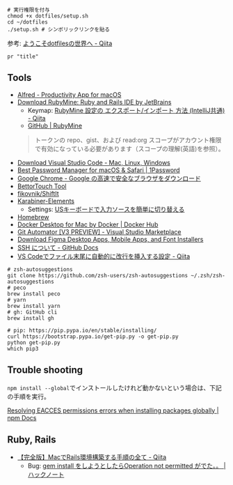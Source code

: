 ```shell
# 実行権限を付与
chmod +x dotfiles/setup.sh
cd ~/dotfiles
./setup.sh # シンボリックリンクを貼る
```

参考: [ようこそdotfilesの世界へ - Qiita](https://qiita.com/yutakatay/items/c6c7584d9795799ee164)

```shell
pr "title"
```

## Tools

- [Alfred - Productivity App for macOS](https://www.alfredapp.com/)
- [Download RubyMine: Ruby and Rails IDE by JetBrains](https://www.jetbrains.com/ruby/download/#section=mac)
  - Keymap: [RubyMine 設定の エクスポート/インポート 方法 (IntelliJ共通) - Qiita](https://qiita.com/k-waragai/items/2922fe32b898d670393d#how-to-github%E3%81%AB%E7%99%BB%E9%8C%B2%E3%81%97%E5%8B%9D%E6%89%8B%E3%81%ABsync%E3%81%95%E3%81%9B%E3%82%8B)
  - [GitHub | RubyMine](https://pleiades.io/help/ruby/github.html)
  > トークンの repo、gist、および read:org スコープがアカウント権限で有効になっている必要があります（スコープの理解(英語)を参照）。
- [Download Visual Studio Code - Mac, Linux, Windows](https://code.visualstudio.com/download)
- [Best Password Manager for macOS & Safari | 1Password](https://1password.com/downloads/mac/)
- [Google Chrome - Google の高速で安全なブラウザをダウンロード](https://www.google.com/chrome/)
- [BettorTouch Tool](https://folivora.ai/)
- [fikovnik/ShiftIt](https://github.com/fikovnik/ShiftIt/releases)
- [Karabiner-Elements](https://karabiner-elements.pqrs.org/)
  - Settings: [USキーボードで入力ソースを簡単に切り替える](https://zenn.dev/takeucheese/articles/1ee9b7e09c26fd)
- [Homebrew](https://brew.sh/index_ja)
- [Docker Desktop for Mac by Docker | Docker Hub](https://hub.docker.com/editions/community/docker-ce-desktop-mac/)
- [Git Automator [V3 PREVIEW] - Visual Studio Marketplace](https://marketplace.visualstudio.com/items?itemName=ivangabriele.vscode-git-automator)
- [Download Figma Desktop Apps, Mobile Apps, and Font Installers](https://www.figma.com/downloads/)
- [SSH について - GitHub Docs](https://docs.github.com/ja/github/authenticating-to-github/connecting-to-github-with-ssh/about-ssh)
- [VS Codeでファイル末尾に自動的に改行を挿入する設定 - Qiita](https://qiita.com/norikt/items/83674fadd79a88bf7824)

```shell
# zsh-autosuggestions
git clone https://github.com/zsh-users/zsh-autosuggestions ~/.zsh/zsh-autosuggestions
# peco
brew install peco
# yarn
brew install yarn
# gh: GitHub cli 
brew install gh

# pip: https://pip.pypa.io/en/stable/installing/
curl https://bootstrap.pypa.io/get-pip.py -o get-pip.py
python get-pip.py
which pip3
```

## Trouble shooting

`npm install --global`でインストールしたけれど動かないという場合は、下記の手順を実行。

[Resolving EACCES permissions errors when installing packages globally | npm Docs](https://docs.npmjs.com/resolving-eacces-permissions-errors-when-installing-packages-globally#manually-change-npms-default-directory)

## Ruby, Rails

- [【完全版】MacでRails環境構築する手順の全て - Qiita](https://qiita.com/kodai_0122/items/56168eaec28eb7b1b93b)
  - Bug: [gem install をしようとしたらOperation not permitted がでた。。 | ハックノート](https://hacknote.jp/archives/28037/)
